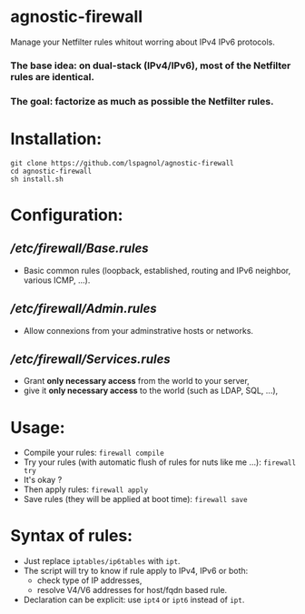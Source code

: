 # agnostic-firewall
Manage your Netfilter rules whitout worring about IPv4 IPv6 protocols.

### The base idea: on dual-stack (IPv4/IPv6), most of the Netfilter rules are identical.
### The goal: factorize as much as possible the Netfilter rules.

# Installation:
````
git clone https://github.com/lspagnol/agnostic-firewall
cd agnostic-firewall
sh install.sh
````
# Configuration:
## */etc/firewall/Base.rules*
* Basic common rules (loopback, established, routing and IPv6 neighbor, various ICMP, ...).
## */etc/firewall/Admin.rules*
* Allow connexions from your adminstrative hosts or networks.
## */etc/firewall/Services.rules*
* Grant **only necessary access** from the world to your server,
* give it **only necessary access** to the world (such as LDAP, SQL, ...),

# Usage:
* Compile your rules: `firewall compile`
* Try your rules (with automatic flush of rules for nuts like me ...): `firewall try`
* It's okay ?
* Then apply rules: `firewall apply`
* Save rules (they will be applied at boot time): `firewall save`

# Syntax of rules:
* Just replace `iptables/ip6tables` with `ipt`.
* The script will try to know if rule apply to IPv4, IPv6 or both:
  * check type of IP addresses,
  * resolve V4/V6 addresses for host/fqdn based rule.
* Declaration can be explicit: use `ipt4` or `ipt6` instead of `ipt`.
